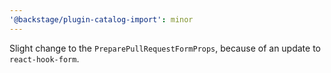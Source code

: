 ```yaml
---
'@backstage/plugin-catalog-import': minor
---
```


Slight change to the `PreparePullRequestFormProps`, because of an update to `react-hook-form`.
